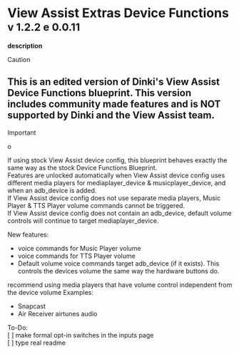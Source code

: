 # View Assist Extras Device Functions <sub>v 1.2.2 e 0.0.11</sub>
 **description**  
> [!CAUTION] 
> ## **This is an edited version of Dinki's View Assist Device Functions blueprint. This version includes community made features and is __NOT__ supported by Dinki and the View Assist team.**

> [!IMPORTANT]
> o

If using stock View Assist device config, this blueprint behaves exactly the same way as the stock Device Functions Blueprint.  
Features are unlocked automatically when View Assist device config uses different media players for mediaplayer_device & musicplayer_device, and when an adb_device is added.  
If View Assist device config does not use separate media players, Music Player & TTS Player volume commands cannot be triggered.  
If View Assist device config does not contain an adb_device, default volume controls will continue to target mediaplayer_device.

New features:

* voice commands for Music Player volume
* voice commands for TTS Player volume
* Default volume voice commands target adb_device (if it exists). This controls the devices volume the same way the hardware buttons do.

recommend using media players that have volume control independent from the device volume
Examples: 
* Snapcast
* Air Receiver airtunes audio


To-Do:  
[ ] make formal opt-in switches in the inputs page    
[ ] type real readme
